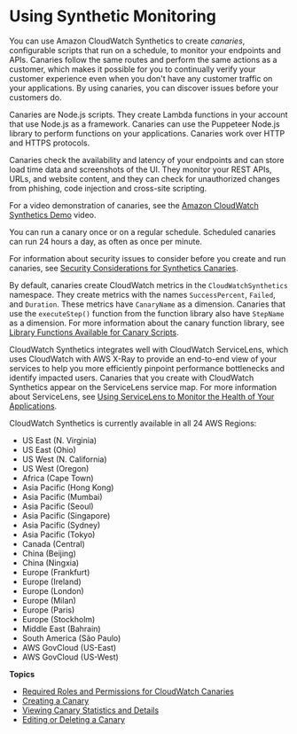 # Using Synthetic Monitoring<a name="CloudWatch_Synthetics_Canaries"></a>

You can use Amazon CloudWatch Synthetics to create *canaries*, configurable scripts that run on a schedule, to monitor your endpoints and APIs\. Canaries follow the same routes and perform the same actions as a customer, which makes it possible for you to continually verify your customer experience even when you don't have any customer traffic on your applications\. By using canaries, you can discover issues before your customers do\.

Canaries are Node\.js scripts\. They create Lambda functions in your account that use Node\.js as a framework\. Canaries can use the Puppeteer Node\.js library to perform functions on your applications\. Canaries work over HTTP and HTTPS protocols\. 

Canaries check the availability and latency of your endpoints and can store load time data and screenshots of the UI\. They monitor your REST APIs, URLs, and website content, and they can check for unauthorized changes from phishing, code injection and cross\-site scripting\.

For a video demonstration of canaries, see the [Amazon CloudWatch Synthetics Demo](https://www.youtube.com/watch?v=hF3NM9j-u7I) video\.

You can run a canary once or on a regular schedule\. Scheduled canaries can run 24 hours a day, as often as once per minute\.

For information about security issues to consider before you create and run canaries, see [Security Considerations for Synthetics Canaries](servicelens_canaries_security.md)\. 

By default, canaries create CloudWatch metrics in the `CloudWatchSynthetics` namespace\. They create metrics with the names `SuccessPercent`, `Failed`, and `Duration`\. These metrics have `CanaryName` as a dimension\. Canaries that use the `executeStep()` function from the function library also have `StepName` as a dimension\. For more information about the canary function library, see [Library Functions Available for Canary Scripts](CloudWatch_Synthetics_Canaries_Function_Library.md)\.

CloudWatch Synthetics integrates well with CloudWatch ServiceLens, which uses CloudWatch with AWS X\-Ray to provide an end\-to\-end view of your services to help you more efficiently pinpoint performance bottlenecks and identify impacted users\. Canaries that you create with CloudWatch Synthetics appear on the ServiceLens service map\. For more information about ServiceLens, see [Using ServiceLens to Monitor the Health of Your Applications](ServiceLens.md)\.

CloudWatch Synthetics is currently available in all 24 AWS Regions:
+ US East \(N\. Virginia\)
+ US East \(Ohio\)
+ US West \(N\. California\)
+ US West \(Oregon\)
+ Africa \(Cape Town\)
+ Asia Pacific \(Hong Kong\)
+ Asia Pacific \(Mumbai\)
+ Asia Pacific \(Seoul\)
+ Asia Pacific \(Singapore\)
+ Asia Pacific \(Sydney\)
+ Asia Pacific \(Tokyo\)
+ Canada \(Central\)
+ China \(Beijing\)
+ China \(Ningxia\)
+ Europe \(Frankfurt\)
+ Europe \(Ireland\)
+ Europe \(London\)
+ Europe \(Milan\)
+ Europe \(Paris\)
+ Europe \(Stockholm\)
+ Middle East \(Bahrain\)
+ South America \(São Paulo\)
+ AWS GovCloud \(US\-East\)
+ AWS GovCloud \(US\-West\)

**Topics**
+ [Required Roles and Permissions for CloudWatch Canaries](CloudWatch_Synthetics_Canaries_Roles.md)
+ [Creating a Canary](CloudWatch_Synthetics_Canaries_Create.md)
+ [Viewing Canary Statistics and Details](CloudWatch_Synthetics_Canaries_Details.md)
+ [Editing or Deleting a Canary](synthetics_canaries_deletion.md)
